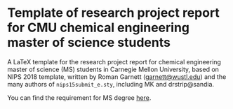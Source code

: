 # Template of research project report for CMU chemical engineering master of science students

A LaTeX template for the research project report for chemical engineering master of science (MS) students in Carnegie Mellon University, based on NIPS 2018 template, written by Roman Garnett (garnett@wustl.edu) and the many authors of `nips15submit_e.sty`, including MK and drstrip@sandia.

You can find the requirement for MS degree [here](https://www.cmu.edu/cheme/education/masters/index.html).
